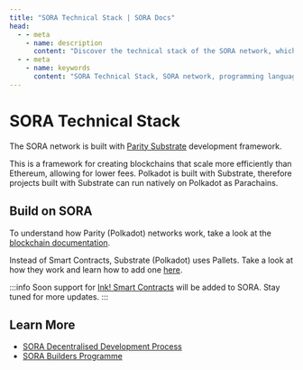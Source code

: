 ```yaml
---
title: "SORA Technical Stack | SORA Docs"
head:
  - - meta
    - name: description
      content: "Discover the technical stack of the SORA network, which comprises the underlying technologies and frameworks used in its development. Learn about the programming languages, frameworks, protocols, and tools that power the SORA network and enable its secure, scalable, and efficient operation."
  - - meta
    - name: keywords
      content: "SORA Technical Stack, SORA network, programming languages, frameworks, protocols, tools, secure, scalable, efficient"
---
```


# SORA Technical Stack

The SORA network is built with [Parity Substrate](https://substrate.io/) development framework.

This is a framework for creating blockchains that scale more
efficiently than Ethereum, allowing for lower fees. Polkadot is built with Substrate, therefore projects built with Substrate can run natively on Polkadot as Parachains.

## Build on SORA

To understand how Parity (Polkadot) networks work, take a look at the [blockchain documentation](https://docs.substrate.io/tutorials/build-a-blockchain/build-local-blockchain/).

Instead of Smart Contracts, Substrate (Polkadot) uses Pallets. Take a look at how they work and learn how to add one [here](https://docs.substrate.io/tutorials/build-application-logic/add-a-pallet/).

:::info
Soon support for [Ink! Smart Contracts](https://use.ink/how-it-works) will be added to SORA. Stay tuned for more updates.
:::

## Learn More

- [SORA Decentralised Development Process](/rfp.md)
- [SORA Builders Programme](/sora-builders.md)
